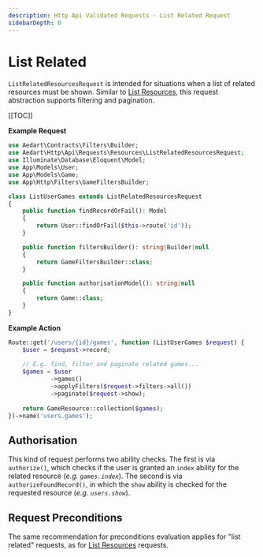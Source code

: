 ```yaml
---
description: Http Api Validated Requests - List Related Request
sidebarDepth: 0
---
```


# List Related

`ListRelatedResourcesRequest` is intended for situations when a list of related resources must be shown.
Similar to [List Resources](./list-resources.md), this request abstraction supports filtering and pagination.

[[TOC]]

**Example Request**

```php
use Aedart\Contracts\Filters\Builder;
use Aedart\Http\Api\Requests\Resources\ListRelatedResourcesRequest;
use Illuminate\Database\Eloquent\Model;
use App\Models\User;
use App\Models\Game;
use App\Http\Filters\GameFiltersBuilder;

class ListUserGames extends ListRelatedResourcesRequest
{
    public function findRecordOrFail(): Model
    {
        return User::findOrFail($this->route('id'));
    }

    public function filtersBuilder(): string|Builder|null
    {
        return GameFiltersBuilder::class;
    }

    public function authorisationModel(): string|null
    {
        return Game::class;
    }
}
```

**Example Action**

```php
Route::get('/users/{id}/games', function (ListUserGames $request) {
    $user = $request->record;
    
    // E.g. find, filter and paginate related games...
    $games = $user
            ->games()
            ->applyFilters($request->filters->all())
            ->paginate($request->show);
 
    return GameResource::collection($games);
})->name('users.games');
```

## Authorisation

This kind of request performs two ability checks.
The first is via `authorize()`, which checks if the user is granted an `index` ability for the related resource (_e.g. `games.index`_).
The second is via `authorizeFoundRecord()`, in which the `show` ability is checked for the requested resource (_e.g. `users.show`_).

## Request Preconditions

The same recommendation for preconditions evaluation applies for "list related" requests, as for [List Resources](./list-resources.md#request-preconditions) requests.